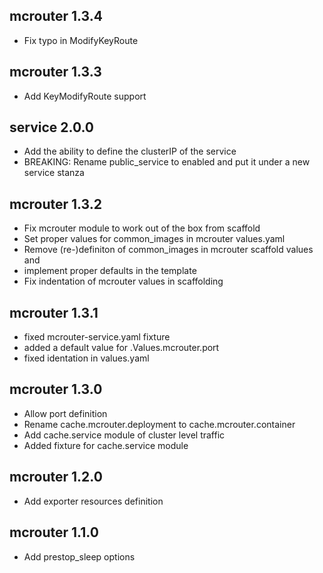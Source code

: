 ## mcrouter 1.3.4
- Fix typo in ModifyKeyRoute

## mcrouter 1.3.3
- Add KeyModifyRoute support

## service 2.0.0

- Add the ability to define the clusterIP of the service
- BREAKING: Rename public_service to enabled and put it under a new service stanza

## mcrouter 1.3.2

- Fix mcrouter module to work out of the box from scaffold
- Set proper values for common_images in mcrouter values.yaml
- Remove (re-)definiton of common_images in mcrouter scaffold values and
- implement proper defaults in the template
- Fix indentation of mcrouter values in scaffolding

## mcrouter 1.3.1
- fixed mcrouter-service.yaml fixture
- added a default value for .Values.mcrouter.port
- fixed identation in values.yaml

## mcrouter 1.3.0
- Allow port definition
- Rename cache.mcrouter.deployment to cache.mcrouter.container
- Add cache.service module of cluster level traffic
- Added fixture for cache.service module

## mcrouter  1.2.0
- Add exporter resources definition

## mcrouter  1.1.0
- Add prestop_sleep options

